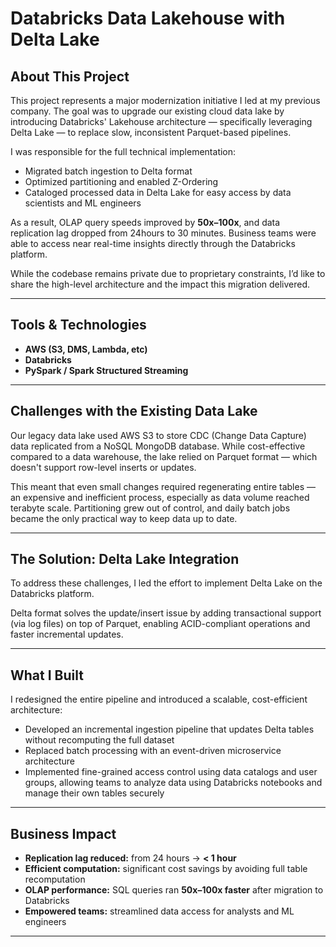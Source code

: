 # Databricks Data Lakehouse with Delta Lake

## About This Project  
This project represents a major modernization initiative I led at my previous company. The goal was to upgrade our existing cloud data lake by introducing Databricks' Lakehouse architecture — specifically leveraging Delta Lake — to replace slow, inconsistent Parquet-based pipelines.

I was responsible for the full technical implementation:  
- Migrated batch ingestion to Delta format  
- Optimized partitioning and enabled Z-Ordering  
- Cataloged processed data in Delta Lake for easy access by data scientists and ML engineers  

As a result, OLAP query speeds improved by **50x–100x**, and data replication lag dropped from 24hours to 30 minutes. Business teams were able to access near real-time insights directly through the Databricks platform.

While the codebase remains private due to proprietary constraints, I’d like to share the high-level architecture and the impact this migration delivered.

---

## Tools & Technologies  
- **AWS (S3, DMS, Lambda, etc)**  
- **Databricks**  
- **PySpark / Spark Structured Streaming**

---

## Challenges with the Existing Data Lake  
Our legacy data lake used AWS S3 to store CDC (Change Data Capture) data replicated from a NoSQL MongoDB database. While cost-effective compared to a data warehouse, the lake relied on Parquet format — which doesn't support row-level inserts or updates.  

This meant that even small changes required regenerating entire tables — an expensive and inefficient process, especially as data volume reached terabyte scale. Partitioning grew out of control, and daily batch jobs became the only practical way to keep data up to date.

---

## The Solution: Delta Lake Integration  
To address these challenges, I led the effort to implement Delta Lake on the Databricks platform.  

Delta format solves the update/insert issue by adding transactional support (via log files) on top of Parquet, enabling ACID-compliant operations and faster incremental updates.

---

## What I Built  
I redesigned the entire pipeline and introduced a scalable, cost-efficient architecture:
- Developed an incremental ingestion pipeline that updates Delta tables without recomputing the full dataset  
- Replaced batch processing with an event-driven microservice architecture  
- Implemented fine-grained access control using data catalogs and user groups, allowing teams to analyze data using Databricks notebooks and manage their own tables securely

---

## Business Impact  
- **Replication lag reduced:** from 24 hours → **< 1 hour**  
- **Efficient computation:** significant cost savings by avoiding full table recomputation  
- **OLAP performance:** SQL queries ran **50x–100x faster** after migration to Databricks  
- **Empowered teams:** streamlined data access for analysts and ML engineers

---

